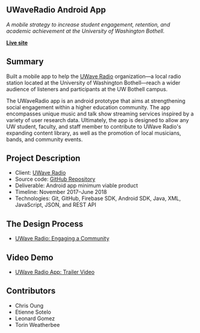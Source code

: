 ## UWaveRadio Android App

*A mobile strategy to increase student engagement, retention, and academic achievement at the University of Washington Bothell.*

**[Live site](https://chrisoung.github.io/uwave-app)**

## Summary

Built a mobile app to help the [UWave Radio](uwave.fm) organization—a local radio station located at the University of Washington Bothell—reach a wider audience of listeners and participants at the UW Bothell campus. 

The UWaveRadio app is an android prototype that aims at strengthening social engagement within a higher education community. The app encompasses unique music and talk show streaming services inspired by a variety of user research data. Ultimately, the app is designed to allow any UW student, faculty, and staff member to contribute to UWave Radio's expanding content library, as well as the promotion of local musicians, bands, and community events.


## Project Description

- Client: [UWave Radio](uwave.fm)
- Source code: [GitHub Repository](https://github.com/chrisoung/uwave-app/edit/gh-pages)
- Deliverable: Android app minimum viable product
- Timeline: November 2017–June 2018
- Technologies: Git, GitHub, Firebase SDK, Android SDK, Java, XML, JavaScript, JSON, and REST API


## The Design Process

- [UWave Radio: Engaging a Community](https://docs.google.com/presentation/d/e/2PACX-1vRHrR_hMKWqeVFWRrEfHaYBRjDf_sbfruLtcaAzsHJpPPESqksKjv96UF0gfMXvi657U_IflOazLZxi/pub?start=false&loop=false&delayms=3000)


## Video Demo

- [UWave Radio App: Trailer Video](https://www.youtube.com/watch?v=MfDhygftfd4)


## Contributors

- Chris Oung 
- Etienne Sotelo
- Leonard Gomez
- Torin Weatherbee
